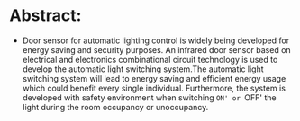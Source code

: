 # Abstract:
* Door sensor for automatic lighting control is widely being developed for energy saving and security purposes. An infrared door sensor based on electrical and electronics combinational circuit technology is used to develop the automatic light switching system.The automatic light switching system will lead to energy saving and efficient energy usage which could benefit every single individual. Furthermore, the system is developed with safety environment when switching `ON' or `OFF' the light during the room occupancy or unoccupancy.
